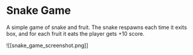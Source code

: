 # Snake Game

A simple game of snake and fruit. The snake respawns each time it exits box, and for each fruit it eats the player gets +10 score.

![[snake_game_screenshot.png]]
